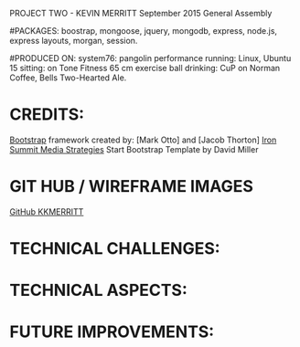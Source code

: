 PROJECT TWO - KEVIN MERRITT
September 2015
General Assembly

#PACKAGES:
  boostrap, mongoose, jquery, mongodb, express, node.js, express layouts, morgan, session.

#PRODUCED ON:
  system76: pangolin performance
  running: Linux, Ubuntu 15
  sitting: on Tone Fitness 65 cm exercise ball
  drinking: CuP on Norman Coffee, Bells Two-Hearted Ale.

# CREDITS:
  [Bootstrap](http://getbootstrap.com/) framework created by: [Mark Otto] and [Jacob Thorton]
  [Iron Summit Media Strategies](http://www.ironsummitmedia.com/) Start Bootstrap Template by David Miller

# GIT HUB / WIREFRAME IMAGES
  [GitHub KKMERRITT](https://github.com/kkmerritt/project_two)

# TECHNICAL CHALLENGES:

# TECHNICAL ASPECTS:

# FUTURE IMPROVEMENTS:
